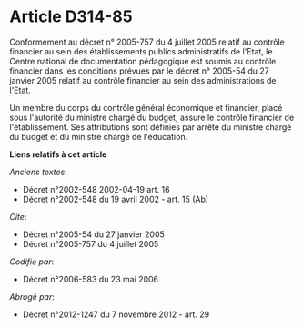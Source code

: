 # Article D314-85

Conformément au décret n° 2005-757 du 4 juillet 2005 relatif au contrôle financier au sein des établissements publics
administratifs de l'Etat, le Centre national de documentation pédagogique est soumis au contrôle financier dans les
conditions prévues par le décret n° 2005-54 du 27 janvier 2005 relatif au contrôle financier au sein des administrations de
l'Etat.

Un membre du corps du contrôle général économique et financier, placé sous l'autorité du ministre chargé du budget, assure le
contrôle financier de l'établissement. Ses attributions sont définies par arrêté du ministre chargé du budget et du ministre
chargé de l'éducation.

**Liens relatifs à cet article**

_Anciens textes_:

  - Décret n°2002-548 2002-04-19 art. 16
  - Décret n°2002-548 du 19 avril 2002 - art. 15 (Ab)

_Cite_:

  - Décret n°2005-54 du 27 janvier 2005
  - Décret n°2005-757 du 4 juillet 2005

_Codifié par_:

  - Décret n°2006-583 du 23 mai 2006

_Abrogé par_:

  - Décret n°2012-1247 du 7 novembre 2012 - art. 29
